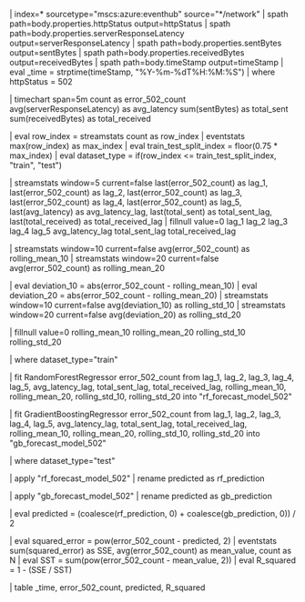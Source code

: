 | index=* sourcetype="mscs:azure:eventhub" source="*/network"
| spath path=body.properties.httpStatus output=httpStatus
| spath path=body.properties.serverResponseLatency output=serverResponseLatency
| spath path=body.properties.sentBytes output=sentBytes
| spath path=body.properties.receivedBytes output=receivedBytes
| spath path=body.timeStamp output=timeStamp
| eval _time = strptime(timeStamp, "%Y-%m-%dT%H:%M:%S")
| where httpStatus = 502

| timechart span=5m count as error_502_count avg(serverResponseLatency) as avg_latency sum(sentBytes) as total_sent sum(receivedBytes) as total_received

| eval row_index = streamstats count as row_index
| eventstats max(row_index) as max_index
| eval train_test_split_index = floor(0.75 * max_index)
| eval dataset_type = if(row_index <= train_test_split_index, "train", "test")

| streamstats window=5 current=false 
    last(error_502_count) as lag_1,
    last(error_502_count) as lag_2,
    last(error_502_count) as lag_3,
    last(error_502_count) as lag_4,
    last(error_502_count) as lag_5,
    last(avg_latency) as avg_latency_lag,
    last(total_sent) as total_sent_lag,
    last(total_received) as total_received_lag
| fillnull value=0 lag_1 lag_2 lag_3 lag_4 lag_5 avg_latency_lag total_sent_lag total_received_lag

| streamstats window=10 current=false avg(error_502_count) as rolling_mean_10
| streamstats window=20 current=false avg(error_502_count) as rolling_mean_20

| eval deviation_10 = abs(error_502_count - rolling_mean_10)
| eval deviation_20 = abs(error_502_count - rolling_mean_20)
| streamstats window=10 current=false avg(deviation_10) as rolling_std_10
| streamstats window=20 current=false avg(deviation_20) as rolling_std_20

| fillnull value=0 rolling_mean_10 rolling_mean_20 rolling_std_10 rolling_std_20

| where dataset_type="train"

| fit RandomForestRegressor error_502_count from 
    lag_1, lag_2, lag_3, lag_4, lag_5, 
    avg_latency_lag, total_sent_lag, total_received_lag,
    rolling_mean_10, rolling_mean_20, rolling_std_10, rolling_std_20
    into "rf_forecast_model_502"

| fit GradientBoostingRegressor error_502_count from 
    lag_1, lag_2, lag_3, lag_4, lag_5, 
    avg_latency_lag, total_sent_lag, total_received_lag,
    rolling_mean_10, rolling_mean_20, rolling_std_10, rolling_std_20
    into "gb_forecast_model_502"

| where dataset_type="test"

| apply "rf_forecast_model_502"
| rename predicted as rf_prediction

| apply "gb_forecast_model_502"
| rename predicted as gb_prediction

| eval predicted = (coalesce(rf_prediction, 0) + coalesce(gb_prediction, 0)) / 2

| eval squared_error = pow(error_502_count - predicted, 2)
| eventstats sum(squared_error) as SSE, avg(error_502_count) as mean_value, count as N
| eval SST = sum(pow(error_502_count - mean_value, 2))
| eval R_squared = 1 - (SSE / SST)

| table _time, error_502_count, predicted, R_squared